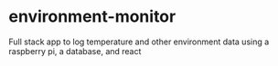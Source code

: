 # environment-monitor
Full stack app to log temperature and other environment data using a raspberry pi, a database, and react 
